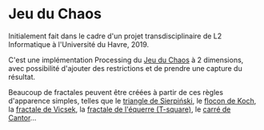 # Jeu du Chaos

Initialement fait dans le cadre d'un projet transdisciplinaire de L2 Informatique à l'Université du Havre, 2019.

C'est une implémentation Processing du [Jeu du Chaos](https://fr.wikipedia.org/wiki/Jeu_du_chaos) à 2 dimensions, avec possibilité d'ajouter des restrictions et de prendre une capture du résultat.

Beaucoup de fractales peuvent être créées à partir de ces règles d'apparence simples, telles que le [triangle de Sierpiński](https://fr.wikipedia.org/wiki/Triangle_de_Sierpi%C5%84ski), le [flocon de Koch](https://fr.wikipedia.org/wiki/Flocon_de_Koch), la [fractale de Vicsek](https://fr.wikipedia.org/wiki/Fractale_de_Vicsek), la [fractale de l'équerre (T-square)](https://en.wikipedia.org/wiki/T-square_(fractal)), le [carré de Cantor](https://fr.wikipedia.org/wiki/Ensemble_de_Cantor#Variantes)...
